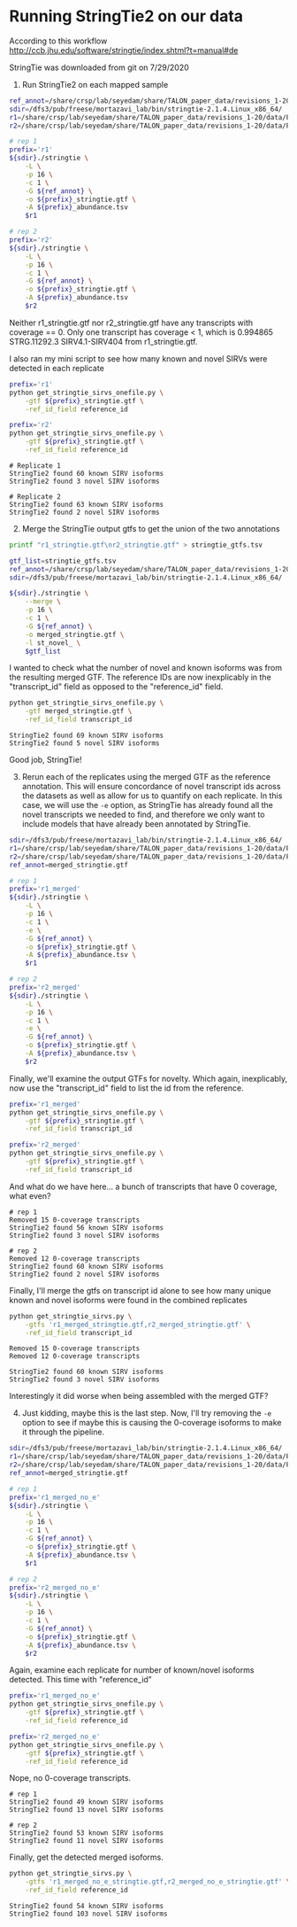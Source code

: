 # Running StringTie2 on our data

According to this workflow http://ccb.jhu.edu/software/stringtie/index.shtml?t=manual#de

StringTie was downloaded from git on 7/29/2020

1. Run StringTie2 on each mapped sample
```bash 
ref_annot=/share/crsp/lab/seyedam/share/TALON_paper_data/revisions_1-20/refs/gencode.v29.SIRV.ERCC.annotation.gtf
sdir=/dfs3/pub/freese/mortazavi_lab/bin/stringtie-2.1.4.Linux_x86_64/
r1=/share/crsp/lab/seyedam/share/TALON_paper_data/revisions_1-20/data/PacBio_Sequel2_GM12878_R1/label_reads/PacBio_Rep1_labeled.bam
r2=/share/crsp/lab/seyedam/share/TALON_paper_data/revisions_1-20/data/PacBio_Sequel2_GM12878_R2/label_reads/PacBio_Rep2_labeled.bam

# rep 1
prefix='r1'
${sdir}./stringtie \
	-L \
	-p 16 \
	-c 1 \
	-G ${ref_annot} \
	-o ${prefix}_stringtie.gtf \
	-A ${prefix}_abundance.tsv
	$r1

# rep 2
prefix='r2'
${sdir}./stringtie \
	-L \
	-p 16 \
	-c 1 \
	-G ${ref_annot} \
	-o ${prefix}_stringtie.gtf \
	-A ${prefix}_abundance.tsv
	$r2
```

Neither r1_stringtie.gtf nor r2_stringtie.gtf have any transcripts with coverage == 0. Only one transcript has coverage < 1, which is 0.994865  STRG.11292.3  SIRV4.1-SIRV404 from r1_stringtie.gtf.

I also ran my mini script to see how many known and novel SIRVs were detected in each replicate
```bash
prefix='r1'
python get_stringtie_sirvs_onefile.py \
	-gtf ${prefix}_stringtie.gtf \
	-ref_id_field reference_id

prefix='r2'
python get_stringtie_sirvs_onefile.py \
	-gtf ${prefix}_stringtie.gtf \
	-ref_id_field reference_id
```

```
# Replicate 1 
StringTie2 found 60 known SIRV isoforms
StringTie2 found 3 novel SIRV isoforms

# Replicate 2 
StringTie2 found 63 known SIRV isoforms
StringTie2 found 2 novel SIRV isoforms
```

2. Merge the StringTie output gtfs to get the union of the two annotations
```bash
printf "r1_stringtie.gtf\nr2_stringtie.gtf" > stringtie_gtfs.tsv

gtf_list=stringtie_gtfs.tsv
ref_annot=/share/crsp/lab/seyedam/share/TALON_paper_data/revisions_1-20/refs/gencode.v29.SIRV.ERCC.annotation.gtf
sdir=/dfs3/pub/freese/mortazavi_lab/bin/stringtie-2.1.4.Linux_x86_64/

${sdir}./stringtie \
	--merge \
	-p 16 \
	-c 1 \
	-G ${ref_annot} \
	-o merged_stringtie.gtf \
	-l st_novel_ \
	$gtf_list
```

I wanted to check what the number of novel and known isoforms was from the resulting merged GTF. The reference IDs are now inexplicably in the "transcript_id" field as opposed to the "reference_id" field.

```bash
python get_stringtie_sirvs_onefile.py \
	-gtf merged_stringtie.gtf \
	-ref_id_field transcript_id
```

```
StringTie2 found 69 known SIRV isoforms
StringTie2 found 5 novel SIRV isoforms
```

Good job, StringTie!

3. Rerun each of the replicates using the merged GTF as the reference annotation. This will ensure concordance of novel transcript ids across the datasets as well as allow for us to quantify on each replicate. In this case, we will use the `-e` option, as StringTie has already found all the novel transcripts we needed to find, and therefore we only want to include models that have already been annotated by StringTie.
```bash
sdir=/dfs3/pub/freese/mortazavi_lab/bin/stringtie-2.1.4.Linux_x86_64/
r1=/share/crsp/lab/seyedam/share/TALON_paper_data/revisions_1-20/data/PacBio_Sequel2_GM12878_R1/label_reads/PacBio_Rep1_labeled.bam
r2=/share/crsp/lab/seyedam/share/TALON_paper_data/revisions_1-20/data/PacBio_Sequel2_GM12878_R2/label_reads/PacBio_Rep2_labeled.bam
ref_annot=merged_stringtie.gtf

# rep 1
prefix='r1_merged'
${sdir}./stringtie \
	-L \
	-p 16 \
	-c 1 \
	-e \
	-G ${ref_annot} \
	-o ${prefix}_stringtie.gtf \
	-A ${prefix}_abundance.tsv \
	$r1

# rep 2
prefix='r2_merged'
${sdir}./stringtie \
	-L \
	-p 16 \
	-c 1 \
	-e \
	-G ${ref_annot} \
	-o ${prefix}_stringtie.gtf \
	-A ${prefix}_abundance.tsv \
	$r2
```

Finally, we'll examine the output GTFs for novelty. Which again, inexplicably, now use the "transcript_id" field to list the id from the reference.

```bash
prefix='r1_merged'
python get_stringtie_sirvs_onefile.py \
	-gtf ${prefix}_stringtie.gtf \
	-ref_id_field transcript_id

prefix='r2_merged'
python get_stringtie_sirvs_onefile.py \
	-gtf ${prefix}_stringtie.gtf \
	-ref_id_field transcript_id
```

And what do we have here... a bunch of transcripts that have 0 coverage, what even? 
```
# rep 1
Removed 15 0-coverage transcripts
StringTie2 found 56 known SIRV isoforms
StringTie2 found 3 novel SIRV isoforms

# rep 2
Removed 12 0-coverage transcripts
StringTie2 found 60 known SIRV isoforms
StringTie2 found 2 novel SIRV isoforms
```

Finally, I'll merge the gtfs on transcript id alone to see how many unique known and novel isoforms were found in the combined replicates

```bash
python get_stringtie_sirvs.py \
	-gtfs 'r1_merged_stringtie.gtf,r2_merged_stringtie.gtf' \
	-ref_id_field transcript_id
```

```
Removed 15 0-coverage transcripts
Removed 12 0-coverage transcripts

StringTie2 found 60 known SIRV isoforms
StringTie2 found 3 novel SIRV isoforms
```

Interestingly it did worse when being assembled with the merged GTF?


4. Just kidding, maybe this is the last step. Now, I'll try removing the `-e` option to see if maybe this is causing the 0-coverage isoforms to make it through the pipeline. 

```bash
sdir=/dfs3/pub/freese/mortazavi_lab/bin/stringtie-2.1.4.Linux_x86_64/
r1=/share/crsp/lab/seyedam/share/TALON_paper_data/revisions_1-20/data/PacBio_Sequel2_GM12878_R1/label_reads/PacBio_Rep1_labeled.bam
r2=/share/crsp/lab/seyedam/share/TALON_paper_data/revisions_1-20/data/PacBio_Sequel2_GM12878_R2/label_reads/PacBio_Rep2_labeled.bam
ref_annot=merged_stringtie.gtf

# rep 1
prefix='r1_merged_no_e'
${sdir}./stringtie \
	-L \
	-p 16 \
	-c 1 \
	-G ${ref_annot} \
	-o ${prefix}_stringtie.gtf \
	-A ${prefix}_abundance.tsv \
	$r1

# rep 2
prefix='r2_merged_no_e'
${sdir}./stringtie \
	-L \
	-p 16 \
	-c 1 \
	-G ${ref_annot} \
	-o ${prefix}_stringtie.gtf \
	-A ${prefix}_abundance.tsv \
	$r2
```

Again, examine each replicate for number of known/novel isoforms detected. This time with "reference_id"

```bash
prefix='r1_merged_no_e'
python get_stringtie_sirvs_onefile.py \
	-gtf ${prefix}_stringtie.gtf \
	-ref_id_field reference_id

prefix='r2_merged_no_e'
python get_stringtie_sirvs_onefile.py \
	-gtf ${prefix}_stringtie.gtf \
	-ref_id_field reference_id
```

Nope, no 0-coverage transcripts.

```
# rep 1
StringTie2 found 49 known SIRV isoforms
StringTie2 found 13 novel SIRV isoforms

# rep 2
StringTie2 found 53 known SIRV isoforms
StringTie2 found 11 novel SIRV isoforms
```

Finally, get the detected merged isoforms. 

```bash
python get_stringtie_sirvs.py \
	-gtfs 'r1_merged_no_e_stringtie.gtf,r2_merged_no_e_stringtie.gtf' \
	-ref_id_field reference_id
```

```
StringTie2 found 54 known SIRV isoforms
StringTie2 found 103 novel SIRV isoforms
```
